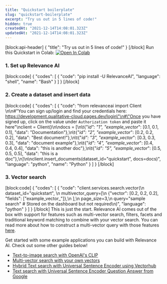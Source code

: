 ```yaml
---
title: "Quickstart boilerplate"
slug: "quickstart-boilerplate"
excerpt: "Try us out in 5 lines of code!"
hidden: true
createdAt: "2021-12-14T14:08:01.323Z"
updatedAt: "2021-12-14T14:08:01.323Z"
---
```

[block:api-header]
{
  "title": "Try us out in 5 lines of code!"
}
[/block]
Run this Quickstart in Colab: [![Open In Colab](https://colab.research.google.com/assets/colab-badge.svg)](https://colab.research.google.com/drive/1qMLzS4pAQfFBQ1wvCePbkSB6lOlrAcof?usp=sharing)

### 1. Set up Relevance AI
[block:code]
{
  "codes": [
    {
      "code": "pip install -U RelevanceAI",
      "language": "shell",
      "name": "Bash"
    }
  ]
}
[/block]
### 2. Create a dataset and insert data
[block:code]
{
  "codes": [
    {
      "code": "from relevanceai import Client \n\n#\"You can sign up/login and find your credentials here: https://development.qualitative-cloud.pages.dev/login\"\n#\"Once you have signed up, click on the value under `Authorization token` and paste it here\"\nclient = Client()\n\ndocs = [\n\t{\"_id\": \"1\", \"example_vector_\": [0.1, 0.1, 0.1], \"data\": \"Documentation\"},\n\t{\"_id\": \"2\", \"example_vector_\": [0.2, 0.2, 0.2], \"data\": \"Best document!\"},\n\t{\"_id\": \"3\", \"example_vector_\": [0.3, 0.3, 0.3], \"data\": \"document example\"},\n\t{\"_id\": \"4\", \"example_vector_\": [0.4, 0.4, 0.4], \"data\": \"this is another doc\"},\n\t{\"_id\": \"5\", \"example_vector_\": [0.5, 0.5, 0.5], \"data\": \"this is a doc\"},\n]\n\nclient.insert_documents(dataset_id=\"quickstart\", docs=docs)",
      "language": "python",
      "name": "Python"
    }
  ]
}
[/block]
### 3. Vector search
[block:code]
{
  "codes": [
    {
      "code": "client.services.search.vector(\n    dataset_id=\"quickstart\", \n    multivector_query=[\n        {\"vector\": [0.2, 0.2, 0.2], \"fields\": [\"example_vector_\"]},\n    ],\n    page_size=3,\n    query=\"sample search\" # Stored on the dashboard but not required\n)",
      "language": "python"
    }
  ]
}
[/block]
This is just the start. Relevance AI comes out of the box with support for features such as multi-vector search, filters, facets and traditional keyword matching to combine with your vector search. You can read more about how to construct a multi-vector query with those features [here](doc:vector-search-prerequisites).

Get started with some example applications you can build with Relevance AI. Check out some other guides below!
- [Text-to-image search with OpenAI's CLIP](doc:quickstart-text-to-image-search)
- [Multi-vector search with your own vectors](doc:search-with-your-own-vectors)
- [Hybrid Text search with Universal Sentence Encoder using Vectorhub](doc:quickstart-text-search)
- [Text search with Universal Sentence Encoder Question Answer from Google](doc:quickstart-question-answering)